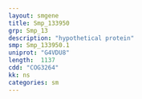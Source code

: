 ```yaml
---
layout: smgene
title: Smp_133950
grp: Smp_13
description: "hypothetical protein"
smp: Smp_133950.1
uniprot: "G4VDU8"
length:  1137
cdd: "COG3264"
kk: ns
categories: sm
---
```

